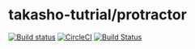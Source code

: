 # takasho-tutrial/protractor
[![Build status](https://ci.appveyor.com/api/projects/status/p8vwp9i8s3jjv28h/branch/master?svg=true)](https://ci.appveyor.com/project/taka-sho/protractor/branch/master) [![CircleCI](https://circleci.com/gh/takasho-tutrial/protractor/tree/master.svg?style=svg)](https://circleci.com/gh/takasho-tutrial/protractor/tree/master) [![Build Status](https://travis-ci.org/takasho-tutrial/protractor.svg?branch=master)](https://travis-ci.org/takasho-tutrial/protractor)
